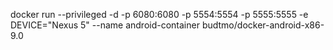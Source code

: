  docker run --privileged -d -p 6080:6080 -p 5554:5554 -p 5555:5555 -e DEVICE="Nexus 5" --name android-container budtmo/docker-android-x86-9.0